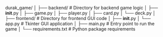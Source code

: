 durak_game/
│
├── backend/                   # Directory for backend game logic
│   ├── __init__.py
│   ├── game.py
│   ├── player.py
│   ├── card.py
│   └── deck.py
│
├── frontend/                  # Directory for frontend GUI code
│   ├── __init__.py
│   └── app.py                 # Tkinter GUI application
│
├── main.py                    # Entry point to run the game
│
└── requirements.txt           # Python package requirements
